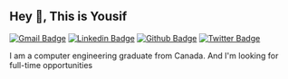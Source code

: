 ## Hey 👋, This is Yousif
[![Gmail Badge](https://img.shields.io/badge/-YousifZiTO@gmail.com-c14438?style=flat&logo=Gmail&logoColor=white&link=mailto:YousifZiTO@gmail.com)](mailto:YousifZiTO@gmail.com) 
[![Linkedin Badge](https://img.shields.io/badge/-YousifZiTO-0072b1?style=flat&logo=Linkedin&logoColor=white&link=https://www.linkedin.com/in/YousifZiTO/)](https://www.linkedin.com/in/YousifZiTO/) [![Github Badge](https://img.shields.io/badge/-YRZiTO-grey?style=flat&logo=github&logoColor=white&link=https://github.com/YRZiTO/)](https://www.github.com/YRZiTO/) [![Twitter Badge](https://img.shields.io/badge/-YousifZito-00acee?style=flat&logo=twitter&logoColor=white&link=https://twitter.com/YousifZito/)](https://www.twitter.com/YousifZito/) <p align='left'>I am a computer engineering graduate from Canada.  And I'm looking for full-time opportunities</p>
<!--## Some of my Github Stats-->
<!--<p align=left> <img src=https://komarev.com/ghpvc/?username=YRZiTO alt=YRZiTO /> </p>-->

<!--[![Github stats](https://github-readme-stats.vercel.app/api?username=YRZiTO&show_icons=true&include_all_commits=true)](https://github.com/YRZiTO/github-readme-stats)-->
<!--[![Top Langs](https://github-readme-stats.vercel.app/api/top-langs/?username=YRZiTO&layout=compact)](https://github.com/YRZiTO/github-readme-stats)-->
